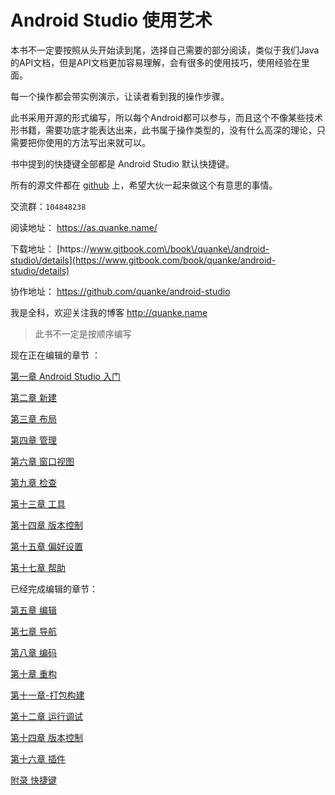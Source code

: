# Android Studio 使用艺术

本书不一定要按照从头开始读到尾，选择自己需要的部分阅读，类似于我们Java的API文档，但是API文档更加容易理解，会有很多的使用技巧，使用经验在里面。

每一个操作都会带实例演示，让读者看到我的操作步骤。

此书采用开源的形式编写，所以每个Android都可以参与，而且这个不像某些技术形书籍，需要功底才能表达出来，此书属于操作类型的，没有什么高深的理论，只需要把你使用的方法写出来就可以。

书中提到的快捷键全部都是 Android Studio 默认快捷键。

所有的源文件都在 [github](https://github.com/quanke/android-studio) 上，希望大伙一起来做这个有意思的事情。

交流群：`104848238`

阅读地址： [https:\/\/as.quanke.name\/](https://as.quanke.name/)

下载地址： [https:\/\/www.gitbook.com\/book\/quanke\/android-studio\/details](https://www.gitbook.com/book/quanke/android-studio/details)

协作地址： [https:\/\/github.com\/quanke\/android-studio](https://github.com/quanke/android-studio)

我是全科，欢迎关注我的博客 [http:\/\/quanke.name](http://quanke.name)

> 此书不一定是按顺序编写

现在正在编辑的章节 ：

[第一章 Android Studio 入门](https://as.quanke.name/%E7%AC%AC%E4%B8%80%E7%AB%A0%20Android%20Studio%20%E5%85%A5%E9%97%A8.html)

[第二章 新建](https://as.quanke.name/%E6%96%B0%E5%BB%BA.html)

[第三章 布局](https://as.quanke.name/%E7%AC%AC%E4%B8%89%E7%AB%A0-%E5%B8%83%E5%B1%80.html)

[第四章 管理](https://as.quanke.name/%E7%AC%AC%E5%9B%9B%E7%AB%A0-%E7%AE%A1%E7%90%86.html)

[第六章 窗口视图](https://as.quanke.name/%E7%AC%AC%E5%85%AD%E7%AB%A0-%E7%AA%97%E5%8F%A3%E8%A7%86%E5%9B%BE.html)

[第九章 检查](https://as.quanke.name/%E7%AC%AC%E5%85%AD%E7%AB%A0-%E7%AA%97%E5%8F%A3%E8%A7%86%E5%9B%BE.html)

[第十三章 工具](https://as.quanke.name/%E7%AC%AC%E4%B9%9D%E7%AB%A0-%E6%A3%80%E6%9F%A5.html)

[第十四章 版本控制](https://as.quanke.name/%E7%AC%AC%E5%8D%81%E5%9B%9B%E7%AB%A0-%E7%89%88%E6%9C%AC%E6%8E%A7%E5%88%B6.html)

[第十五章 偏好设置](https://as.quanke.name/%E7%AC%AC%E5%8D%81%E4%BA%94%E7%AB%A0-%E5%81%8F%E5%A5%BD%E8%AE%BE%E7%BD%AE.html)

[第十七章 帮助](https://as.quanke.name/%E7%AC%AC%E5%8D%81%E4%B8%83%E7%AB%A0-%E5%B8%AE%E5%8A%A9.html)


已经完成编辑的章节：

[第五章 编辑](https://quanke.gitbooks.io/android-studio/content/%E7%AC%AC%E4%BA%94%E7%AB%A0-%E7%BC%96%E8%BE%91.html)

[第七章 导航](https://quanke.gitbooks.io/android-studio/content/%E7%AC%AC%E4%B8%83%E7%AB%A0-%E5%AF%BC%E8%88%AA.html)

[第八章 编码](https://quanke.gitbooks.io/android-studio/content/%E7%AC%AC%E5%85%AB%E7%AB%A0-%E7%BC%96%E7%A0%81.html)

[第十章 重构](https://quanke.gitbooks.io/android-studio/content/%E7%AC%AC%E5%8D%81%E7%AB%A0-%E9%87%8D%E6%9E%84.html)

[第十一章-打包构建](https://quanke.gitbooks.io/android-studio/content/%E7%AC%AC%E5%8D%81%E4%B8%80%E7%AB%A0-%E6%89%93%E5%8C%85%E6%9E%84%E5%BB%BA.html)

[第十二章 运行调试](https://as.quanke.name/%E7%AC%AC%E5%8D%81%E4%BA%8C%E7%AB%A0-%E8%BF%90%E8%A1%8C%E8%B0%83%E8%AF%95.html)

[第十四章 版本控制](https://as.quanke.name/%E7%AC%AC%E5%8D%81%E5%9B%9B%E7%AB%A0-%E7%89%88%E6%9C%AC%E6%8E%A7%E5%88%B6.html)

[第十六章 插件](https://quanke.gitbooks.io/android-studio/content/%E7%AC%AC%E5%8D%81%E5%85%AD%E7%AB%A0-%E6%8F%92%E4%BB%B6.html)

[附录 快捷键](https://quanke.gitbooks.io/android-studio/content/%E9%99%84%E5%BD%95-%E5%BF%AB%E6%8D%B7%E9%94%AE.html)

